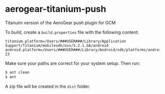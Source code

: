 # aerogear-titanium-push

Titanuim version of the AeroGear push plugin for GCM

To build, create a `build.properties` file with the following content:

```
titanium.platform=/Users/###USER###/Library/Application Support/Titanium/mobilesdk/osx/5.2.1.GA/android
android.platform=/Users/###USER###/Library/Android/sdk/platforms/android-23
```

Make sure your paths are correct for your system setup. Then run:

```bash
$ ant clean
$ ant
```

A zip file will be created in the `dist` folder.
